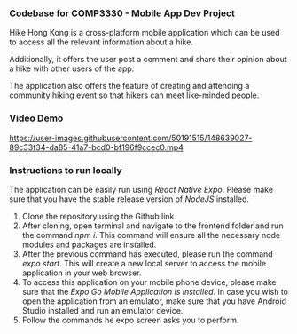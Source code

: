 ### Codebase for COMP3330 - Mobile App Dev Project

Hike Hong Kong is a cross-platform mobile application which can be used to access all the relevant information about a hike.

Additionally, it offers the user post a comment and share their opinion about a hike with other users of the app.

The application also offers the feature of creating and attending a community hiking event so that hikers can meet like-minded people.

### Video Demo

https://user-images.githubusercontent.com/50191515/148639027-89c33f34-da85-41a7-bcd0-bf196f9ccec0.mp4

### Instructions to run locally

The application can be easily run using _React Native Expo_. Please make sure that you have the stable release version of _NodeJS_ installed.

1. Clone the repository using the Github link.
2. After cloning, open terminal and navigate to the frontend folder and run the command _npm i_. This command will ensure all the necessary node modules and packages are installed.
3. After the previous command has executed, please run the command _expo start_. This will create a new local server to access the mobile application in your web browser.
4. To access this application on your mobile phone device, please make sure that the _Expo Go Mobile Application is installed_. In case you wish to open the application from an emulator, make sure that you have Android Studio installed and run an emulator device.
5. Follow the commands he expo screen asks you to perform.
